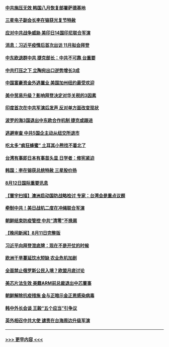 #### [中共施压无效 韩国八月恢复部署萨德基地](../pages/prog202/a103500962.md?t=08130301) 
#### [三星电子副会长李在镕获光复节特赦](../pages/prog202/a103500959.md?t=08130301) 
#### [应对中共战争威胁 美印日14国印尼联合军演](../pages/prog202/a103500987.md?t=08130301) 
#### [消息：习近平疫情后首次出访 11月拟会拜登](../pages/prog202/a103500933.md?t=08130301) 
#### [中东欧退群中共 捷克部长：中共不可靠 台重要](../pages/prog202/a103500970.md?t=08130301) 
#### [中共打压之下 立陶宛出口逆势增长3成](../pages/prog202/a103500943.md?t=08130301) 
#### [中国富豪资金外逃置业 美国加州纽约最受欢迎](../pages/prog202/a103500922.md?t=08130301) 
#### [美中贸易升级？影响拜登决定对华关税的3因素](../pages/prog202/a103500838.md?t=08130301) 
#### [印度首次在中共军演后发声 反对单方面改变现状](../pages/prog202/a103500809.md?t=08130301) 
#### [波罗的海3国退出中东欧合作机制 捷克或跟进](../pages/prog202/a103500787.md?t=08130301) 
#### [逃避审查 中共5国企主动从纽交所退市](../pages/prog202/a103500782.md?t=08130301) 
#### [吃太多“疯狂蜂蜜” 土耳其小熊找不着北了](../pages/prog202/a103500697.md?t=08130301) 
#### [台湾有事即日本有事苗头显 日学者：修宪紧迫](../pages/prog202/a103500680.md?t=08130301) 
#### [韩国：李在镕获总统特赦 三星股价扬](../pages/prog202/a103500667.md?t=08130301) 
#### [8月12日国际重要讯息](../pages/prog202/a103500665.md?t=08130301) 
#### [【寰宇扫描】澳洲启动国防战略检讨 专家：台湾会是重点议题](../pages/prog202/a103500518.md?t=08130301) 
#### [牵制中共！美日战机二度在冲绳联合军演](../pages/prog202/a103500509.md?t=08130301) 
#### [朝鲜结束防疫管控 中共“清零”不换肩](../pages/prog202/a103500499.md?t=08130301) 
#### [【晚间新闻】8月11日完整版](../pages/prog202/a103500478.md?t=08130301) 
#### [习近平向拜登泄底牌：现在不是开仗的时候](../pages/prog202/a103500450.md?t=08130301) 
#### [欧洲干旱蔓延饮水短缺 农业危机加剧](../pages/prog202/a103500332.md?t=08130301) 
#### [全面禁止俄罗斯公民入境？欧盟月底讨论](../pages/prog202/a103500354.md?t=08130301) 
#### [美芯片法生效 美籍ARM前总裁退出中芯董事](../pages/prog202/a103500190.md?t=08130301) 
#### [朝鲜解除抗疫措施 金与正暗示金正恩感染病毒](../pages/prog202/a103500128.md?t=08130301) 
#### [韩中外长会谈 王毅“五个应当”引争议](../pages/prog202/a103500129.md?t=08130301) 
#### [英外相召中共大使 谴责在台海周边升级军演](../pages/prog202/a103500124.md?t=08130301) 

----
#### [ >>> 更早内容 <<< ](../indexes/prog202-earlier.md)

